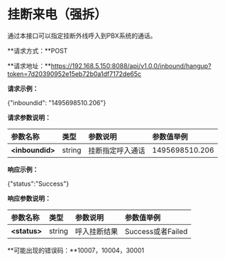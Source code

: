 

# 挂断来电（强拆）

通过本接口可以指定挂断外线呼入到PBX系统的通话。

**请求方式：**POST

**请求地址：**https://192.168.5.150:8088/api/v1.0.0/inbound/hangup?token=7d20390952e15eb72b0a1df7172de65c

**请求示例：**

{"inboundid": "1495698510.206"}

**请求参数说明：**

| 参数名称 | 类型 | 参数说明 | 参数值举例 |
| :--- | :--- | :--- | :--- |
| **&lt;inboundid&gt;** | string | 挂断指定呼入通话 | 1495698510.206 |

**响应示例：**

{"status":"Success"}

**响应参数说明：**

| 参数名称 | 类型 | 参数说明 | 参数值举例 |
| :--- | :--- | :--- | :--- |
| **&lt;status&gt;** | string | 呼入挂断结果 | Success或者Failed |

**可能出现的错误码：**10007，10004，30001

